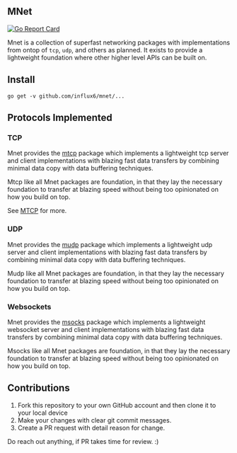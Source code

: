 MNet
------
[![Go Report Card](https://goreportcard.com/badge/github.com/influx6/mnet)](https://goreportcard.com/report/github.com/influx6/mnet)

Mnet is a collection of superfast networking packages with implementations from ontop of `tcp`, `udp`, and others as planned. It exists to provide a lightweight foundation where other higher level APIs can 
be built on.

## Install

```
go get -v github.com/influx6/mnet/...
```

## Protocols Implemented

### TCP

Mnet provides the [mtcp](./mtcp) package which implements a lightweight tcp server and client implementations with blazing fast data transfers by combining minimal data copy with data buffering techniques. 

Mtcp like all Mnet packages are foundation, in that they lay the necessary foundation to transfer at blazing speed without being too opinionated on how you build on top.


See [MTCP](./mtcp) for more.

### UDP

Mnet provides the [mudp](./mudp) package which implements a lightweight udp server and client implementations with blazing fast data transfers by combining minimal data copy with data buffering techniques. 

Mudp like all Mnet packages are foundation, in that they lay the necessary foundation to transfer at blazing speed without being too opinionated on how you build on top.

### Websockets

Mnet provides the [msocks](./msocks) package which implements a lightweight websocket server and client implementations with blazing fast data transfers by combining minimal data copy with data buffering techniques. 

Msocks like all Mnet packages are foundation, in that they lay the necessary foundation to transfer at blazing speed without being too opinionated on how you build on top.


## Contributions

1. Fork this repository to your own GitHub account and then clone it to your local device
2. Make your changes with clear git commit messages.
3. Create a PR request with detail reason for change.

Do reach out anything, if PR takes time for review. :)


